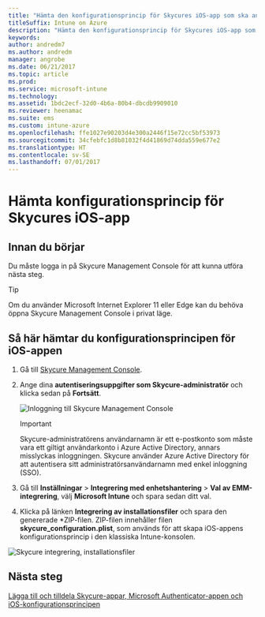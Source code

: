 ```yaml
---
title: "Hämta den konfigurationsprincip för Skycures iOS-app som ska användas med Intune"
titleSuffix: Intune on Azure
description: "Hämta den konfigurationsprincip för Skycures iOS-app som ska användas med Intune."
keywords: 
author: andredm7
ms.author: andredm
manager: angrobe
ms.date: 06/21/2017
ms.topic: article
ms.prod: 
ms.service: microsoft-intune
ms.technology: 
ms.assetid: 1bdc2ecf-32d0-4b6a-80b4-dbcdb9909010
ms.reviewer: heenamac
ms.suite: ems
ms.custom: intune-azure
ms.openlocfilehash: ffe1027e90203d4e300a2446f15e72cc5bf53973
ms.sourcegitcommit: 34cfebfc1d8b81032f4d41869d74dda559e677e2
ms.translationtype: HT
ms.contentlocale: sv-SE
ms.lasthandoff: 07/01/2017
---
```

# <a name="download-skycure-ios-app-configuration-policy"></a>Hämta konfigurationsprincip för Skycures iOS-app

## <a name="before-you-begin"></a>Innan du börjar

Du måste logga in på Skycure Management Console för att kunna utföra nästa steg.

> [!TIP] 
> Om du använder Microsoft Internet Explorer 11 eller Edge kan du behöva öppna Skycure Management Console i privat läge.

## <a name="to-download-the-ios-app-configuration-policy"></a>Så här hämtar du konfigurationsprincipen för iOS-appen

1.  Gå till [Skycure Management Console](https://aad.skycure.com).

2.  Ange dina **autentiseringsuppgifter som Skycure-administratör** och klicka sedan på **Fortsätt**.

    ![Inloggning till Skycure Management Console](./media/skycure-ios-app-1.png)

    > [!IMPORTANT] 
    > Skycure-administratörens användarnamn är ett e-postkonto som måste vara ett giltigt användarkonto i Azure Active Directory, annars misslyckas inloggningen. Skycure använder Azure Active Directory för att autentisera sitt administratörsanvändarnamn med enkel inloggning (SSO).

3.  Gå till **Inställningar** &gt; **Integrering med enhetshantering** &gt; **Val av EMM-integrering**, välj **Microsoft Intune** och spara sedan ditt val.

4.  Klicka på länken **Integrering av installationsfiler** och spara den genererade \*ZIP-filen. ZIP-filen innehåller filen **skycure\_configuration.plist**, som används för att skapa iOS-appens konfigurationsprincip i den klassiska Intune-konsolen.

![Skycure integrering, installationsfiler](./media/skycure-ios-app-2.png)

## <a name="next-steps"></a>Nästa steg

[Lägga till och tilldela Skycure-appar, Microsoft Authenticator-appen och iOS-konfigurationsprincipen](mtd-apps-ios-app-configuration-policy-add-assign.md)
